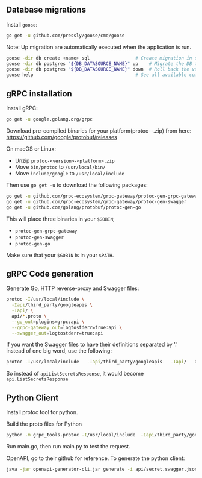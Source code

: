 ## Database migrations

Install `goose`:
```bash
go get -u github.com/pressly/goose/cmd/goose
```

Note: Up migration are automatically executed when the application is run.

```bash
goose -dir db create <name> sql                 # Create migration in db folder
goose -dir db postgres "${DB_DATASOURCE_NAME}" up    # Migrate the DB to the most recent version available
goose -dir db postgres "${DB_DATASOURCE_NAME}" down  # Roll back the version by 1
goose help                                      # See all available commands
```

## gRPC installation

Install gRPC:
```bash
go get -u google.golang.org/grpc
```

Download pre-compiled binaries for your platform(protoc-<version>-<platform>.zip) from here: https://github.com/google/protobuf/releases

On macOS or Linux:

- Unzip `protoc-<version>-<platform>.zip`
- Move `bin/protoc` to `/usr/local/bin/`
- Move `include/google` to `/usr/local/include`

Then use `go get -u` to download the following packages:

```bash
go get -u github.com/grpc-ecosystem/grpc-gateway/protoc-gen-grpc-gateway
go get -u github.com/grpc-ecosystem/grpc-gateway/protoc-gen-swagger
go get -u github.com/golang/protobuf/protoc-gen-go
```

This will place three binaries in your `$GOBIN`;

* `protoc-gen-grpc-gateway`
* `protoc-gen-swagger`
* `protoc-gen-go`

Make sure that your `$GOBIN` is in your `$PATH`.

## gRPC Code generation

Generate Go, HTTP reverse-proxy and Swagger files:

```bash
protoc -I/usr/local/include \
  -Iapi/third_party/googleapis \
  -Iapi/ \
  api/*.proto \
  --go_out=plugins=grpc:api \
  --grpc-gateway_out=logtostderr=true:api \
  --swagger_out=logtostderr=true:api
```

If you want the Swagger files to have their definitions separated by '.' instead of one big word, use the
following:
```bash
protoc -I/usr/local/include   -Iapi/third_party/googleapis   -Iapi/   api/*.proto   --go_out=plugins=grpc:api   --grpc-gateway_out=logtostderr=true:api   --swagger_out=fqn_for_swagger_name=true,logtostderr=true:api
```
So instead of `apiListSecretsResponse`, it would become `api.ListSecretsResponse`

## Python Client

Install protoc tool for python.

Build the proto files for Python
```bash
python -m grpc_tools.protoc -I/usr/local/include  -Iapi/third_party/googleapis  -Iapi/ api/third_party/googleapis/google/api/*.proto api/third_party/googleapis/google/rpc/*.proto api/*.proto --python_out=. --grpc_python_out=.
```
Run main.go, then run main.py to test the request.

OpenAPI, go to their github for reference.
To generate the python client:
```bash
java -jar openapi-generator-cli.jar generate -i api/secret.swagger.json -g python -o ./pythonopenapi_client/
```

